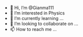 - 👋 Hi, I’m @Gianma111
- 👀 I’m interested in Physics
- 🌱 I’m currently learning ...
- 💞️ I’m looking to collaborate on ...
- 📫 How to reach me ...

<!---
Gianma111/Gianma111 is a ✨ special ✨ repository because its `README.md` (this file) appears on your GitHub profile.
You can click the Preview link to take a look at your changes.
--->
